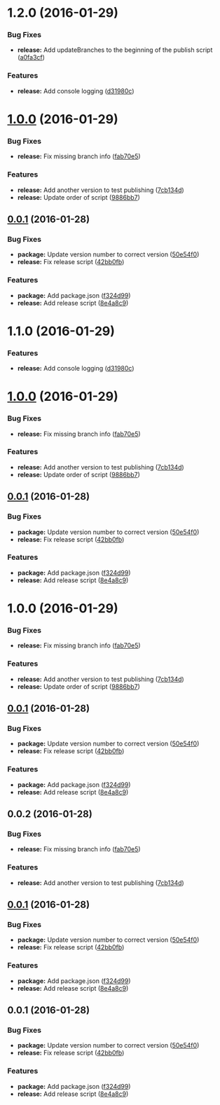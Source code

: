 <a name="1.2.0"></a>
# 1.2.0 (2016-01-29)


### Bug Fixes

* **release:** Add updateBranches to the beginning of the publish script ([a0fa3cf](https://github.com/psyrendust/release-test/commit/a0fa3cf))

### Features

* **release:** Add console logging ([d31980c](https://github.com/psyrendust/release-test/commit/d31980c))



<a name="1.0.0"></a>
# [1.0.0](https://github.com/psyrendust/release-test/compare/7cb134d...v1.0.0) (2016-01-29)


### Bug Fixes

* **release:** Fix missing branch info ([fab70e5](https://github.com/psyrendust/release-test/commit/fab70e5))

### Features

* **release:** Add another version to test publishing ([7cb134d](https://github.com/psyrendust/release-test/commit/7cb134d))
* **release:** Update order of script ([9886bb7](https://github.com/psyrendust/release-test/commit/9886bb7))



<a name="0.0.1"></a>
## [0.0.1](https://github.com/psyrendust/release-test/compare/8e4a8c9...v0.0.1) (2016-01-28)


### Bug Fixes

* **package:** Update version number to correct version ([50e54f0](https://github.com/psyrendust/release-test/commit/50e54f0))
* **release:** Fix release script ([42bb0fb](https://github.com/psyrendust/release-test/commit/42bb0fb))

### Features

* **package:** Add package.json ([f324d99](https://github.com/psyrendust/release-test/commit/f324d99))
* **release:** Add release script ([8e4a8c9](https://github.com/psyrendust/release-test/commit/8e4a8c9))



<a name="1.1.0"></a>
# 1.1.0 (2016-01-29)


### Features

* **release:** Add console logging ([d31980c](https://github.com/psyrendust/release-test/commit/d31980c))



<a name="1.0.0"></a>
# [1.0.0](https://github.com/psyrendust/release-test/compare/7cb134d...v1.0.0) (2016-01-29)


### Bug Fixes

* **release:** Fix missing branch info ([fab70e5](https://github.com/psyrendust/release-test/commit/fab70e5))

### Features

* **release:** Add another version to test publishing ([7cb134d](https://github.com/psyrendust/release-test/commit/7cb134d))
* **release:** Update order of script ([9886bb7](https://github.com/psyrendust/release-test/commit/9886bb7))



<a name="0.0.1"></a>
## [0.0.1](https://github.com/psyrendust/release-test/compare/8e4a8c9...v0.0.1) (2016-01-28)


### Bug Fixes

* **package:** Update version number to correct version ([50e54f0](https://github.com/psyrendust/release-test/commit/50e54f0))
* **release:** Fix release script ([42bb0fb](https://github.com/psyrendust/release-test/commit/42bb0fb))

### Features

* **package:** Add package.json ([f324d99](https://github.com/psyrendust/release-test/commit/f324d99))
* **release:** Add release script ([8e4a8c9](https://github.com/psyrendust/release-test/commit/8e4a8c9))



<a name="1.0.0"></a>
# 1.0.0 (2016-01-29)


### Bug Fixes

* **release:** Fix missing branch info ([fab70e5](https://github.com/psyrendust/release-test/commit/fab70e5))

### Features

* **release:** Add another version to test publishing ([7cb134d](https://github.com/psyrendust/release-test/commit/7cb134d))
* **release:** Update order of script ([9886bb7](https://github.com/psyrendust/release-test/commit/9886bb7))



<a name="0.0.1"></a>
## [0.0.1](https://github.com/psyrendust/release-test/compare/8e4a8c9...v0.0.1) (2016-01-28)


### Bug Fixes

* **package:** Update version number to correct version ([50e54f0](https://github.com/psyrendust/release-test/commit/50e54f0))
* **release:** Fix release script ([42bb0fb](https://github.com/psyrendust/release-test/commit/42bb0fb))

### Features

* **package:** Add package.json ([f324d99](https://github.com/psyrendust/release-test/commit/f324d99))
* **release:** Add release script ([8e4a8c9](https://github.com/psyrendust/release-test/commit/8e4a8c9))



<a name="0.0.2"></a>
## 0.0.2 (2016-01-28)


### Bug Fixes

* **release:** Fix missing branch info ([fab70e5](https://github.com/psyrendust/release-test/commit/fab70e5))

### Features

* **release:** Add another version to test publishing ([7cb134d](https://github.com/psyrendust/release-test/commit/7cb134d))



<a name="0.0.1"></a>
## [0.0.1](https://github.com/psyrendust/release-test/compare/8e4a8c9...v0.0.1) (2016-01-28)


### Bug Fixes

* **package:** Update version number to correct version ([50e54f0](https://github.com/psyrendust/release-test/commit/50e54f0))
* **release:** Fix release script ([42bb0fb](https://github.com/psyrendust/release-test/commit/42bb0fb))

### Features

* **package:** Add package.json ([f324d99](https://github.com/psyrendust/release-test/commit/f324d99))
* **release:** Add release script ([8e4a8c9](https://github.com/psyrendust/release-test/commit/8e4a8c9))



<a name="0.0.1"></a>
## 0.0.1 (2016-01-28)


### Bug Fixes

* **package:** Update version number to correct version ([50e54f0](https://github.com/psyrendust/release-test/commit/50e54f0))
* **release:** Fix release script ([42bb0fb](https://github.com/psyrendust/release-test/commit/42bb0fb))

### Features

* **package:** Add package.json ([f324d99](https://github.com/psyrendust/release-test/commit/f324d99))
* **release:** Add release script ([8e4a8c9](https://github.com/psyrendust/release-test/commit/8e4a8c9))



